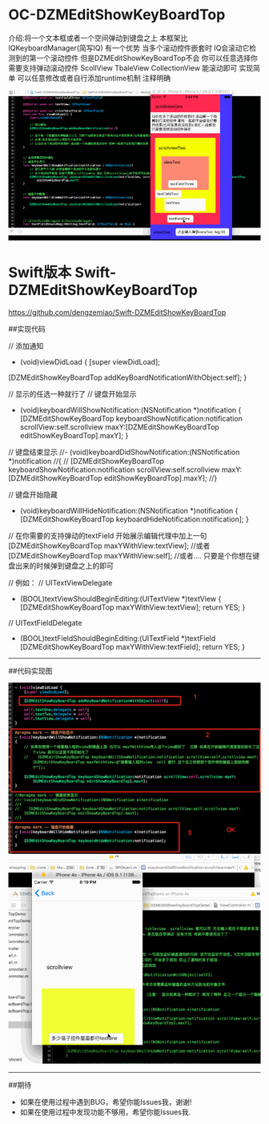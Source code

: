 # OC-DZMEditShowKeyBoardTop
介绍:将一个文本框或者一个空间弹动到键盘之上 本框架比IQKeyboardManager(简写IQ) 有一个优势 当多个滚动控件嵌套时 IQ会滚动它检测到的第一个滚动控件 但是DZMEditShowKeyBoardTop不会 你可以任意选择你需要支持弹动滚动控件 ScollView TbaleView CollectionView 能滚动即可 实现简单 可以任意修改或者自行添加runtime机制 注释明确 

![CarouselView in action](DemoOne.gif)

# Swift版本 Swift-DZMEditShowKeyBoardTop
https://github.com/dengzemiao/Swift-DZMEditShowKeyBoardTop

##实现代码

// 添加通知
- (void)viewDidLoad {
[super viewDidLoad];

[DZMEditShowKeyBoardTop addKeyBoardNotificationWithObject:self];
}

// 显示的任选一种就行了
// 键盘开始显示
- (void)keyboardWillShowNotification:(NSNotification *)notification
{
[DZMEditShowKeyBoardTop keyboardShowNotification:notification scrollView:self.scrollview maxY:[DZMEditShowKeyBoardTop editShowKeyBoardTop].maxY];
}

// 键盘结束显示
//- (void)keyboardDidShowNotification:(NSNotification *)notification
//{
//    [DZMEditShowKeyBoardTop keyboardShowNotification:notification scrollView:self.scrollview maxY:[DZMEditShowKeyBoardTop editShowKeyBoardTop].maxY];
//}

// 键盘开始隐藏
- (void)keyboardWillHideNotification:(NSNotification *)notification
{
[DZMEditShowKeyBoardTop keyboardHideNotification:notification];
}

// 在你需要的支持弹动的textField 开始展示编辑代理中加上一句
[DZMEditShowKeyBoardTop maxYWithView:textView];
//或者
[DZMEditShowKeyBoardTop maxYWithView:self];
//或者.... 只要是个你想在键盘出来的时候弹到键盘之上的即可

// 例如：
// UITextViewDelegate
- (BOOL)textViewShouldBeginEditing:(UITextView *)textView
{
[DZMEditShowKeyBoardTop maxYWithView:textView];
return YES;
}

// UITextFieldDelegate
- (BOOL)textFieldShouldBeginEditing:(UITextField *)textField
[DZMEditShowKeyBoardTop maxYWithView:textField];
return YES;
}
--------------------------------------------------------------------------------------------------------------

##代码实现图

![CarouselView in action](Code.png)
![CarouselView in action](Demo.gif)

--------------------------------------------------------------------------------------------------------------



##期待
* 如果在使用过程中遇到BUG，希望你能Issues我，谢谢!
* 如果在使用过程中发现功能不够用，希望你能Issues我.